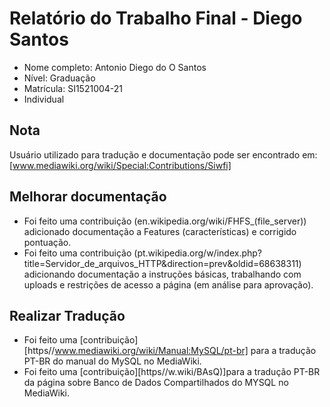 # Relatório do Trabalho Final - Diego Santos

* Nome completo: Antonio Diego do O Santos
* Nível: Graduação
* Matrícula: SI1521004-21          
* Individual

## Nota

Usuário utilizado para tradução e documentação pode ser encontrado em: [www.mediawiki.org/wiki/Special:Contributions/Siwfi]

## Melhorar documentação

* Foi feito uma contribuição (en.wikipedia.org/wiki/FHFS_(file_server)) adicionado documentação a Features (características) e corrigido pontuação.
* Foi feito  uma contribuição (pt.wikipedia.org/w/index.php?title=Servidor_de_arquivos_HTTP&direction=prev&oldid=68638311) adicionando documentação a instruções básicas, trabalhando com uploads e restrições de acesso a página (em análise para aprovação).

## Realizar Tradução

* Foi feito uma [contribuição][https//www.mediawiki.org/wiki/Manual:MySQL/pt-br] para a tradução PT-BR do manual do MySQL no MediaWiki.
* Foi feito  uma [contribuição][https//w.wiki/BAsQ)]para a tradução PT-BR da página sobre Banco de Dados Compartilhados do MYSQL no MediaWiki.

